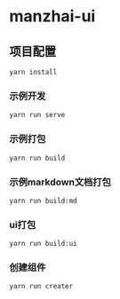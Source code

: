 # manzhai-ui

## 项目配置
```
yarn install
```

### 示例开发
```
yarn run serve
```

### 示例打包
```
yarn run build
```

### 示例markdown文档打包
```
yarn run build:md
```

### ui打包
```
yarn run build:ui
```

### 创建组件
```
yarn run creater
```
